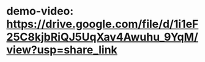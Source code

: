# demo-video: https://drive.google.com/file/d/1i1eF25C8kjbRiQJ5UqXav4Awuhu_9YqM/view?usp=share_link
